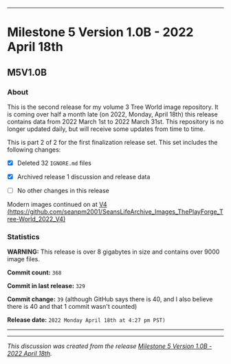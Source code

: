 
***

# Milestone 5 Version 1.0B - 2022 April 18th

## M5V1.0B

### About

This is the second release for my volume 3 Tree World image repository. It is coming over half a month late (on 2022, Monday, April 18th) this release contains data from 2022 March 1st to 2022 March 31st. This repository is no longer updated daily, but will receive some updates from time to time.

This is part 2 of 2 for the first finalization release set. This set includes the following changes:

- [x] Deleted 32 `IGNORE.md` files

- [x] Archived release 1 discussion and release data

- [ ] No other changes in this release

Modern images continued on at [V4 (https://github.com/seanpm2001/SeansLifeArchive_Images_ThePlayForge_Tree-World_2022_V4)](https://github.com/seanpm2001/SeansLifeArchive_Images_ThePlayForge_Tree-World_2022_V4/)

### Statistics

**WARNING:** This release is over 8 gigabytes in size and contains over 9000 image files.

**Commit count:** `368`

**Commit in last release:** `329`

**Commit change:** `39` (although GitHub says there is 40, and I also believe there is 40 and that 1 commit wasn't counted)

**Release date:** `2022 Monday April 18th at 4:27 pm PST)`

***


<hr /><em>This discussion was created from the release <a href='https://github.com/seanpm2001/SeansLifeArchive_Images_ThePlayForge_Tree-World_2022_V3/releases/tag/M5V1.0B'>Milestone 5 Version 1.0B - 2022 April 18th</a>.</em>
